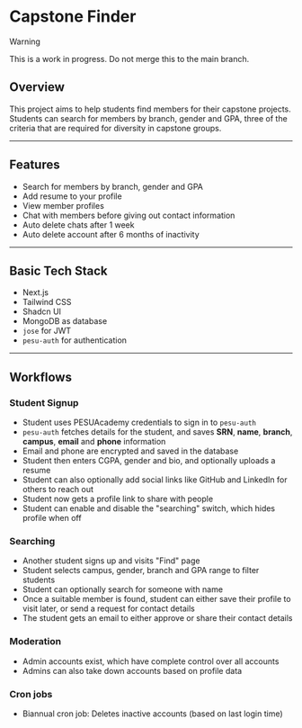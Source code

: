 # Capstone Finder

> [!WARNING]
> This is a work in progress. Do not merge this to the main branch.

## Overview

This project aims to help students find members for their capstone projects. Students can search for members by branch, gender and GPA, three of the criteria that are required for diversity in capstone groups.

---

## Features

- Search for members by branch, gender and GPA
- Add resume to your profile
- View member profiles
- Chat with members before giving out contact information
- Auto delete chats after 1 week
- Auto delete account after 6 months of inactivity

---

## Basic Tech Stack

- Next.js
- Tailwind CSS
- Shadcn UI
- MongoDB as database
- `jose` for JWT
- `pesu-auth` for authentication

---

## Workflows

### Student Signup

- Student uses PESUAcademy credentials to sign in to `pesu-auth`
- `pesu-auth` fetches details for the student, and saves **SRN**, **name**, **branch**, **campus**, **email** and **phone** information
- Email and phone are encrypted and saved in the database
- Student then enters CGPA, gender and bio, and optionally uploads a resume
- Student can also optionally add social links like GitHub and LinkedIn for others to reach out
- Student now gets a profile link to share with people
- Student can enable and disable the "searching" switch, which hides profile when off

### Searching

- Another student signs up and visits "Find" page
- Student selects campus, gender, branch and GPA range to filter students
- Student can optionally search for someone with name
- Once a suitable member is found, student can either save their profile to visit later, or send a request for contact details
- The student gets an email to either approve or share their contact details

### Moderation

- Admin accounts exist, which have complete control over all accounts
- Admins can also take down accounts based on profile data

### Cron jobs

- Biannual cron job: Deletes inactive accounts (based on last login time)

